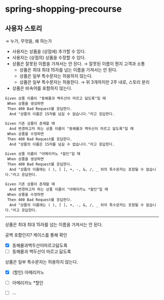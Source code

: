 # spring-shopping-precourse

## 사용자 스토리

→ 누가, 무엇을, 왜 하는가

- 사용자는 상품을 (상점에) 추가할 수 있다.
- 사용자는 (상점의) 상품을 수정할 수 있다.
- 상품은 잘못된 이름을 가져서는 안 된다.
    → 잘못된 이름이 뭔지 고객과 소통
    - 상품은 최대 최대 15자를 넘는 이름을 가져서는 안 된다.
    - 상품은 일부 특수문자는 허용하지 않는다.
    - 상품은 일부 특수문자는 허용한다.
→ 위 3개까지만 2주 내로, 스토리 분리
- 상품은 비속어를 포함하지 않는다.


```gherkin
Given 상품 이름이 "동해물과 백두산이 마르고 닳도록"일 때
 When 상품을 생성하면
 Then 400 Bad Request를 응답한다.
  And "상품의 이름은 15자를 넘길 수 없습니다."라고 응답한다.
```

```gherkin
Given 기존 상품이 존재할 때
  And 변경하고자 하는 상품 이름이 "동해물과 백두산이 마르고 닳도록"일 때
 When 상품을 수정하면
 Then 400 Bad Request를 응답한다.
  And "상품의 이름은 15자를 넘길 수 없습니다."라고 응답한다.
```

```gherkin
Given 상품 이름이 "아메리카노 *할인"일 때
 When 상품을 생성하면
 Then 400 Bad Request를 응답한다.
  And "상품의 이름에는 ( ), [ ], +, -, &, /, _ 외의 특수문자는 포함될 수 없습니다."라고 응답한다.
```

```gherkin
Given 기존 상품이 존재할 때
  And 변경하고자 하는 상품 이름이 "아메리카노 *할인"일 때
 When 상품을 수정하면
 Then 400 Bad Request를 응답한다.
  And "상품의 이름에는 ( ), [ ], +, -, &, /, _ 외의 특수문자는 포함될 수 없습니다."라고 응답한다.
```

---

상품은 최대 최대 15자를 넘는 이름을 가져서는 안 된다.

공백 포함인지? 케이스를 통해 확인

- [x] 동해물과백두산이마르고닳도록
- [ ] 동해물과 백두산이 마르고 닳도록

상품은 일부 특수문자는 허용하지 않는다.

- [x] (할인) 아메리카노
- [ ] 아메리카노 *할인
- [ ] …

